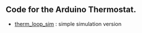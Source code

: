 ## Code for the Arduino Thermostat.

- [therm_loop_sim](therm_loop_sim) : simple simulation version
